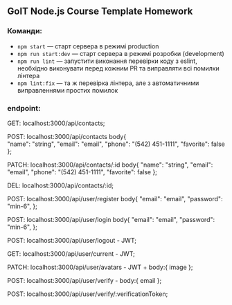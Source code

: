 ## GoIT Node.js Course Template Homework

### Команди:

- `npm start` &mdash; старт сервера в режимі production
- `npm run start:dev` &mdash; старт сервера в режимі розробки (development)
- `npm run lint` &mdash; запустити виконання перевірки коду з eslint, необхідно виконувати перед кожним PR та виправляти всі помилки лінтера
- `npm lint:fix` &mdash; та ж перевірка лінтера, але з автоматичними виправленнями простих помилок

### endpoint:

GET: localhost:3000/api/contacts;

POST: localhost:3000/api/contacts
body{  
 "name": "string",
"email": "email",
"phone": "(542) 451-1111",
"favorite": false
};

PATCH: localhost:3000/api/contacts/:id
body{
"name": "string",
"email": "email",
"phone": "(542) 451-1111",
"favorite": false
};

DEL: localhost:3000/api/contacts/:id;

POST: localhost:3000/api/user/register
body{
"email": "email",
"password": "min-6",
};

POST: localhost:3000/api/user/login
body{
"email": "email",
"password": "min-6",
};

POST: localhost:3000/api/user/logout - JWT;

GET: localhost:3000/api/user/current - JWT;
 
PATCH: localhost:3000/api/user/avatars - JWT + body:{ image };

POST: localhost:3000/api/user/verify - body:{ email };

POST: localhost:3000/api/user/verify/:verificationToken;
